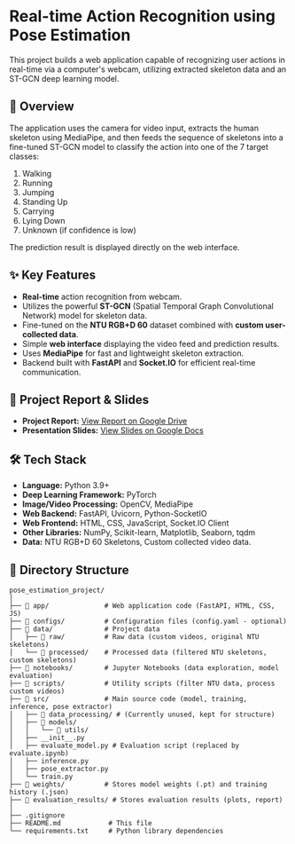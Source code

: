 # Real-time Action Recognition using Pose Estimation

This project builds a web application capable of recognizing user actions in real-time via a computer's webcam, utilizing extracted skeleton data and an ST-GCN deep learning model.

## 🌟 Overview

The application uses the camera for video input, extracts the human skeleton using MediaPipe, and then feeds the sequence of skeletons into a fine-tuned ST-GCN model to classify the action into one of the 7 target classes:

1.  Walking
2.  Running
3.  Jumping
4.  Standing Up
5.  Carrying
6.  Lying Down
7.  Unknown (if confidence is low)

The prediction result is displayed directly on the web interface.

## ✨ Key Features

* **Real-time** action recognition from webcam.
* Utilizes the powerful **ST-GCN** (Spatial Temporal Graph Convolutional Network) model for skeleton data.
* Fine-tuned on the **NTU RGB+D 60** dataset combined with **custom user-collected data**.
* Simple **web interface** displaying the video feed and prediction results.
* Uses **MediaPipe** for fast and lightweight skeleton extraction.
* Backend built with **FastAPI** and **Socket.IO** for efficient real-time communication.

## 📄 Project Report & Slides

* **Project Report:** [View Report on Google Drive](https://drive.google.com/file/d/1V8JNsceJRXDEHlPry8_nMztem8zQKGW9/view?usp=sharing)
* **Presentation Slides:** [View Slides on Google Docs](https://docs.google.com/presentation/d/11nguYARliARM0Ey1O6FNSeNUVGVmT7mG/edit?usp=sharing&ouid=103546190446029251353&rtpof=true&sd=true)

## 🛠️ Tech Stack

* **Language:** Python 3.9+
* **Deep Learning Framework:** PyTorch
* **Image/Video Processing:** OpenCV, MediaPipe
* **Web Backend:** FastAPI, Uvicorn, Python-SocketIO
* **Web Frontend:** HTML, CSS, JavaScript, Socket.IO Client
* **Other Libraries:** NumPy, Scikit-learn, Matplotlib, Seaborn, tqdm
* **Data:** NTU RGB+D 60 Skeletons, Custom collected video data.

## 📂 Directory Structure

```plaintext
pose_estimation_project/
│
├── 📂 app/              # Web application code (FastAPI, HTML, CSS, JS)
├── 📂 configs/          # Configuration files (config.yaml - optional)
├── 📂 data/             # Project data
│   ├── 📂 raw/          # Raw data (custom videos, original NTU skeletons)
│   └── 📂 processed/    # Processed data (filtered NTU skeletons, custom skeletons)
├── 📂 notebooks/        # Jupyter Notebooks (data exploration, model evaluation)
├── 📂 scripts/          # Utility scripts (filter NTU data, process custom videos)
├── 📂 src/              # Main source code (model, training, inference, pose extractor)
│   ├── 📂 data_processing/ # (Currently unused, kept for structure)
│   ├── 📂 models/
│   │   └── 📂 utils/
│   ├── __init__.py
│   ├── evaluate_model.py # Evaluation script (replaced by evaluate.ipynb)
│   ├── inference.py
│   ├── pose_extractor.py
│   └── train.py
├── 📂 weights/          # Stores model weights (.pt) and training history (.json)
├── 📂 evaluation_results/ # Stores evaluation results (plots, report)
│
├── .gitignore
├── README.md            # This file
└── requirements.txt     # Python library dependencies
